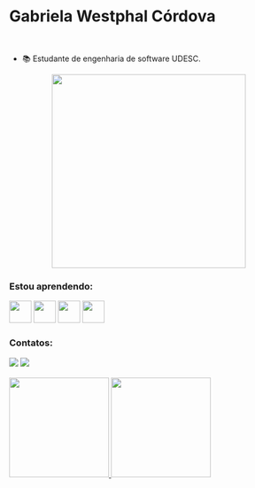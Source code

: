 <h1 align="left">Gabriela Westphal Córdova</h1>
  </br>

- 📚 Estudante de engenharia de software UDESC.


<p align="center">
  <img src="https://super.abril.com.br/wp-content/uploads/2016/09/super_imggato_digitando_0.gif" width="350">
</p>


### Estou aprendendo:
<img src="https://cdn.jsdelivr.net/gh/devicons/devicon/icons/java/java-original.svg" width="40" height="40"/> <img src="https://cdn.jsdelivr.net/gh/devicons/devicon/icons/csharp/csharp-original.svg" width="40" height="40" />
<img src="https://cdn.jsdelivr.net/gh/devicons/devicon/icons/html5/html5-original.svg" width="40" height="40" />
<img src="https://cdn.jsdelivr.net/gh/devicons/devicon/icons/css3/css3-original.svg" width="40" height="40" />


### Contatos:

<div>
<a href="https://www.linkedin.com/in/gabriela-westphal/" target="_blank"><img src="https://img.shields.io/badge/-LinkedIn-%230077B5?style=for-the-badge&logo=linkedin&logoColor=white" target="_blank"></a> 
<a href="https://instagram.com/gabii_westphal" target="_blank"><img src="https://img.shields.io/badge/-Instagram-%23E4405F?style=for-the-badge&logo=instagram&logoColor=white" target="_blank"></a> 
<div>
  </br>

  
 <div>
<a href="https://github.com/gabiiwestphal">
<img height="180em" src="https://github-readme-stats.vercel.app/api/top-langs/?username=gabiiwestphal&layout=compact&langs_count=7&theme=dracula"/>
<img height="180em" src="https://github-readme-stats.vercel.app/api?username=gabiiwestphal&show_icons=true&theme=dracula&include_all_commits=true&count_private=true"/>
</div>
